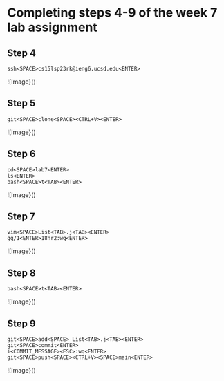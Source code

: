 # Completing steps 4-9 of the week 7 lab assignment
## Step 4
```
ssh<SPACE>cs15lsp23rk@ieng6.ucsd.edu<ENTER>
```
![Image}()
## Step 5
```
git<SPACE>clone<SPACE><CTRL+V><ENTER>
```
![Image}()
## Step 6
```
cd<SPACE>lab7<ENTER>
ls<ENTER>
bash<SPACE>t<TAB><ENTER>
```
![Image}()
## Step 7
```
vim<SPACE>List<TAB>.j<TAB><ENTER>
gg/1<ENTER>18nr2:wq<ENTER>
```
![Image}()
## Step 8
```
bash<SPACE>t<TAB><ENTER>
```
![Image}()
## Step 9
```
git<SPACE>add<SPACE> List<TAB>.j<TAB><ENTER>
git<SPACE>commit<ENTER>
i<COMMIT_MESSAGE><ESC>:wq<ENTER>
git<SPACE>push<SPACE><CTRL+V><SPACE>main<ENTER>
```
![Image}()
